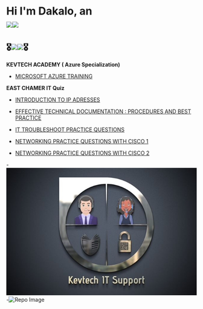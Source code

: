<h1>Hi I'm Dakalo, an <br/><a href="https://github.com/Dakalo-Ndonde15/"><img src="https://img.shields.io/badge/-CLOUD_ADMINISTRATOR-blue?style=for-the-badge&logoSize=auto&labelColor=%230096FF&color=%230096FF"></a><a href="https://www.youtube.com/@dakalondonde"><img src="https://img.shields.io/badge/-YOUTUBER-red?style=for-the-badge&logo=youtube&logoSize=auto&color=%23E10600"></a>

<h2>🎖<a href="https://github.com/Dakalo-Ndonde15/CERTIFICATES/tree/main/Coursera%20Project%20Network"><img src="https://img.shields.io/badge/-HOME_LABS-gold?style=for-the-badge"></a><a href="https://github.com/Dakalo-Ndonde15/CERTIFICATES/tree/main/Professional-Certificates"><img src="https://img.shields.io/badge/-CREDENTIALS-magenta?style=for-the-badge"></a>🎖</h2>

<b>KEVTECH ACADEMY ( Azure Specialization) </b>
  - [MICROSOFT AZURE TRAINING](https://www.kevtechitsupport.com/products/microsoft-azure-training)
   
<b>EAST CHAMER IT Quiz</b>
  - [INTRODUCTION TO IP ADRESSES](https://www.eastcharmer.com/participant-page/f00375de-4df3-4498-b1d2-e531b5b94d4a?programId=f00375de-4df3-4498-b1d2-e531b5b94d4a&participantId=0e76aa9a-750a-450d-aeb8-cc57cb529872)
 
 - [EFFECTIVE TECHNICAL DOCUMENTATION : PROCEDURES AND BEST PRACTICE  ](https://www.eastcharmer.com/participant-page/22b1c150-40a6-45c0-a7d4-5c17044b0e4c?programId=22b1c150-40a6-45c0-a7d4-5c17044b0e4c&participantId=3e54e5e8-6825-40c8-b36c-81ec1b442fd7)

  - [IT TROUBLESHOOT PRACTICE QUESTIONS ](https://www.eastcharmer.com/participant-page/2cd041a0-886e-4664-8da3-adb61ef067ec)
   
  - [NETWORKING PRACTICE QUESTIONS WITH CISCO 1](https://www.eastcharmer.com/participant-page/ee97e7f9-5b83-475c-8f31-f83660a3ccee?programId=ee97e7f9-5b83-475c-8f31-f83660a3ccee&participantId=f94feb6d-0017-4bd1-84e0-16f9ce60b1d1)

  - [NETWORKING PRACTICE QUESTIONS WITH CISCO 2](https://www.eastcharmer.com/participant-page/bdb89d5d-ec3f-4af4-8e1b-5af950000301)



-![Repo Image](https://github.com/Dakalo-Ndonde15/CERTIFICATES/blob/main/Professional-Certificates/KevTech%20Academy.jpg)
-![Repo Image](https://github.com/Dakalo-Ndonde15/CERTIFICATES/blob/main/Professional-Certificates/coursera-projectnetwork-purplesquare.png)

